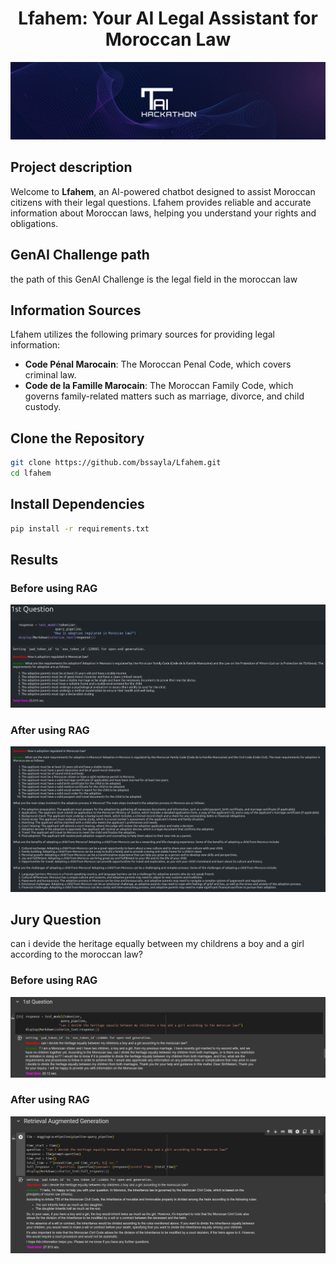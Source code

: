 <div align="center">

# Lfahem: Your AI Legal Assistant for Moroccan Law

<img src="images/tai.jpeg" alt="cover_image_thinkai">


</div>

## Project description

Welcome to **Lfahem**, an AI-powered chatbot designed to assist Moroccan citizens with their legal questions. 
Lfahem provides reliable and accurate information about Moroccan laws, helping you understand your rights and obligations.

## GenAI Challenge path 

the path of this GenAI Challenge is the legal field in the moroccan law

## Information Sources

Lfahem utilizes the following primary sources for providing legal information:

- **Code Pénal Marocain**: The Moroccan Penal Code, which covers criminal law.
- **Code de la Famille Marocain**: The Moroccan Family Code, which governs family-related matters such as marriage, divorce, and child custody.


## Clone the Repository

```bash
git clone https://github.com/bssayla/Lfahem.git
cd lfahem
```

## Install Dependencies
```bash
pip install -r requirements.txt
```

## Results
### Before using RAG

<img src="images/before.jpeg" alt="image Before RAG">

### After using RAG

<img src="images/after1.jpeg" alt="image After RAG">


## Jury Question 

can i devide the heritage equally between my childrens a boy and a girl according to the moroccan law?

### Before using RAG

<img src="images/last_one no rag.png" alt="image Before RAG">

### After using RAG

<img src="images/last_one.png" alt="image After RAG">